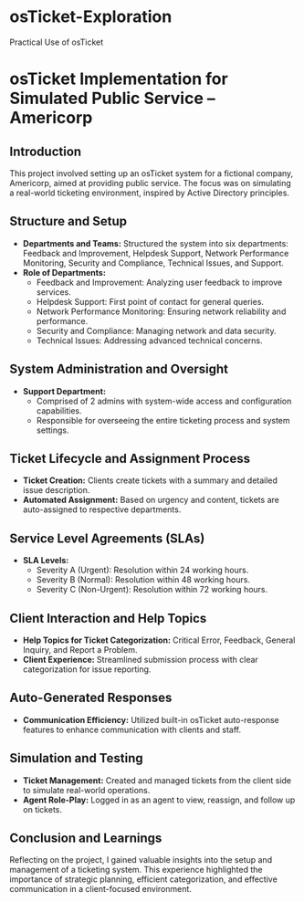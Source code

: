 # osTicket-Exploration
Practical Use of osTicket

# osTicket Implementation for Simulated Public Service – Americorp

## Introduction
This project involved setting up an osTicket system for a fictional company, Americorp, aimed at providing public service. The focus was on simulating a real-world ticketing environment, inspired by Active Directory principles.

## Structure and Setup
- **Departments and Teams:** Structured the system into six departments: Feedback and Improvement, Helpdesk Support, Network Performance Monitoring, Security and Compliance, Technical Issues, and Support.
- **Role of Departments:**
  - Feedback and Improvement: Analyzing user feedback to improve services.
  - Helpdesk Support: First point of contact for general queries.
  - Network Performance Monitoring: Ensuring network reliability and performance.
  - Security and Compliance: Managing network and data security.
  - Technical Issues: Addressing advanced technical concerns.

## System Administration and Oversight
- **Support Department:**
  - Comprised of 2 admins with system-wide access and configuration capabilities.
  - Responsible for overseeing the entire ticketing process and system settings.

## Ticket Lifecycle and Assignment Process
- **Ticket Creation:** Clients create tickets with a summary and detailed issue description.
- **Automated Assignment:** Based on urgency and content, tickets are auto-assigned to respective departments.

## Service Level Agreements (SLAs)
- **SLA Levels:**
  - Severity A (Urgent): Resolution within 24 working hours.
  - Severity B (Normal): Resolution within 48 working hours.
  - Severity C (Non-Urgent): Resolution within 72 working hours.

## Client Interaction and Help Topics
- **Help Topics for Ticket Categorization:** Critical Error, Feedback, General Inquiry, and Report a Problem.
- **Client Experience:** Streamlined submission process with clear categorization for issue reporting.

## Auto-Generated Responses
- **Communication Efficiency:** Utilized built-in osTicket auto-response features to enhance communication with clients and staff.

## Simulation and Testing
- **Ticket Management:** Created and managed tickets from the client side to simulate real-world operations.
- **Agent Role-Play:** Logged in as an agent to view, reassign, and follow up on tickets.

## Conclusion and Learnings
Reflecting on the project, I gained valuable insights into the setup and management of a ticketing system. This experience highlighted the importance of strategic planning, efficient categorization, and effective communication in a client-focused environment.

